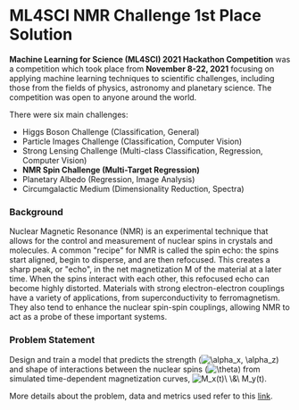 # ML4SCI NMR Challenge 1st Place Solution

**Machine Learning for Science (ML4SCI) 2021 Hackathon Competition** was a competition which took place from **November 8-22, 2021** focusing on applying machine learning techniques to scientific challenges, including those from the fields of physics, astronomy and planetary science. The competition was open to anyone around the world.

There were six main challenges:

* Higgs Boson Challenge (Classification, General)
* Particle Images Challenge (Classification, Computer Vision)
* Strong Lensing Challenge (Multi-class Classification, Regression, Computer Vision)
* **NMR Spin Challenge (Multi-Target Regression)**
* Planetary Albedo (Regression, Image Analysis)
* Circumgalactic Medium (Dimensionality Reduction, Spectra)

### Background

Nuclear Magnetic Resonance (NMR) is an experimental technique that allows for the control and measurement of nuclear spins in crystals and molecules.
A common "recipe" for NMR is called the spin echo: the spins start aligned, begin to disperse, and are then refocused. This creates a sharp peak, or "echo", in the net magnetization M of the material at a later time. When the spins interact with each other, this refocused echo can become highly distorted.
Materials with strong electron-electron couplings have a variety of applications, from superconductivity to ferromagnetism. They also tend to enhance the nuclear spin-spin couplings, allowing NMR to act as a probe of these important systems.

### Problem Statement

Design and train a model that predicts the strength (<img src="https://latex.codecogs.com/svg.image?\alpha_x,&space;\alpha_z" title="\alpha_x, \alpha_z" />) and shape of interactions between the nuclear spins (<img src="https://latex.codecogs.com/svg.image?\theta" title="\theta" />) from simulated time-dependent magnetization curves, <img src="https://latex.codecogs.com/svg.image?M_x(t)\&space;\&\&space;M_y(t)" title="M_x(t)\ \&\ M_y(t)" />.

More details about the problem, data and metrics used refer to this [link](https://github.com/ML4SCI/ML4SCIHackathon/tree/main/NMRSpinChallenge).